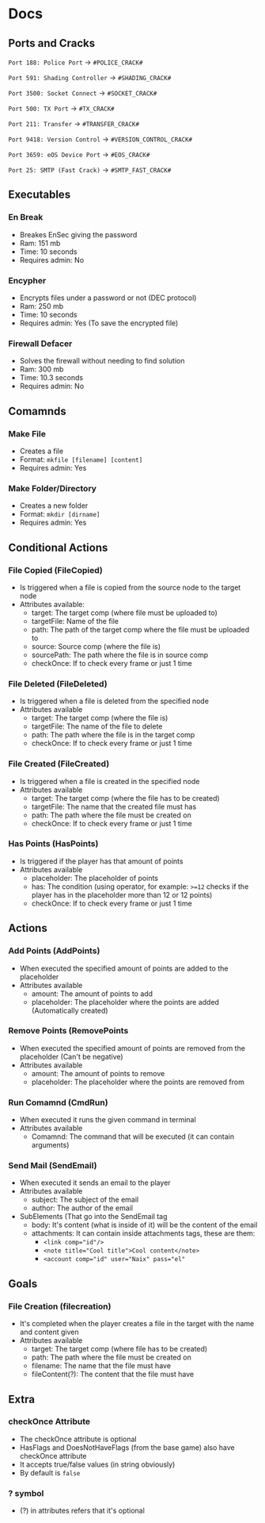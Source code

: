 # Docs

## Ports and Cracks
`Port 188: Police Port` -> `#POLICE_CRACK#`

`Port 591: Shading Controller` -> `#SHADING_CRACK#`

`Port 3500: Socket Connect` -> `#SOCKET_CRACK#`

`Port 500: TX Port` -> `#TX_CRACK#`

`Port 211: Transfer` -> `#TRANSFER_CRACK#`

`Port 9418: Version Control` -> `#VERSION_CONTROL_CRACK#`

`Port 3659: eOS Device Port` -> `#EOS_CRACK#`

`Port 25: SMTP (Fast Crack)` -> `#SMTP_FAST_CRACK#`

## Executables
### En Break
- Breakes EnSec giving the password
- Ram: 151 mb
- Time: 10 seconds
- Requires admin: No
### Encypher
- Encrypts files under a password or not (DEC protocol)
- Ram: 250 mb
- Time: 10 seconds
- Requires admin: Yes (To save the encrypted file)
### Firewall Defacer
- Solves the firewall without needing to find solution
- Ram: 300 mb
- Time: 10.3 seconds
- Requires admin: No

## Comamnds
### Make File
- Creates a file
- Format: `mkfile [filename] [content]`
- Requires admin: Yes
### Make Folder/Directory
- Creates a new folder
- Format: `mkdir [dirname]`
- Requires admin: Yes

## Conditional Actions
### File Copied (FileCopied)
- Is triggered when a file is copied from the source node to the target node
- Attributes available:
  - target: The target comp (where file must be uploaded to)
  - targetFile: Name of the file
  - path: The path of the target comp where the file must be uploaded to
  - source: Source comp (where the file is)
  - sourcePath: The path where the file is in source comp
  - checkOnce: If to check every frame or just 1 time
### File Deleted (FileDeleted)
- Is triggered when a file is deleted from the specified node
- Attributes available
  - target: The target comp (where the file is)
  - targetFile: The name of the file to delete
  - path: The path where the file is in the target comp
  - checkOnce: If to check every frame or just 1 time
### File Created (FileCreated)
- Is triggered when a file is created in the specified node
- Attributes available
  - target: The target comp (where the file has to be created)
  - targetFile: The name that the created file must has
  - path: The path where the file must be created on
  - checkOnce: If to check every frame or just 1 time
### Has Points (HasPoints)
- Is triggered if the player has that amount of points
- Attributes available
   - placeholder: The placeholder of points
   - has: The condition (using operator, for example: `>=12` checks if the player has in the placeholder more than 12 or 12 points)
   - checkOnce: If to check every frame or just 1 time

## Actions
### Add Points (AddPoints)
- When executed the specified amount of points are added to the placeholder
- Attributes available
   - amount: The amount of points to add
   - placeholder: The placeholder where the points are added (Automatically created)
### Remove Points (RemovePoints
- When executed the specified amount of points are removed from the placeholder (Can't be negative)
- Attributes available
   - amount: The amount of points to remove
   - placeholder: The placeholder where the points are removed from
### Run Comamnd (CmdRun)
- When executed it runs the given command in terminal
- Attributes available
   - Comamnd: The command that will be executed (it can contain arguments)
### Send Mail (SendEmail)
- When executed it sends an email to the player
- Attributes available
   - subject: The subject of the email
   - author: The author of the email
- SubElements (That go into the SendEmail tag
   - body: It's content (what is inside of it) will be the content of the email
   - attachments: It can contain inside attachments tags, these are them:
      - `<link comp="id"/>`
      - `<note title="Cool title">Cool content</note>`
      - `<account comp="id" user="Naix" pass="el"`

## Goals
### File Creation (filecreation)
- It's completed when the player creates a file in the target with the name and content given
- Attributes available
   - target: The target comp (where file has to be created)
   - path: The path where the file must be created on
   - filename: The name that the file must have
   - fileContent(?): The content that the file must have

## Extra
### checkOnce Attribute
- The checkOnce attribute is optional
- HasFlags and DoesNotHaveFlags (from the base game) also have checkOnce attribute
- It accepts true/false values (in string obviously)
- By default is `false`
### ? symbol
- (?) in attributes refers that it's optional
